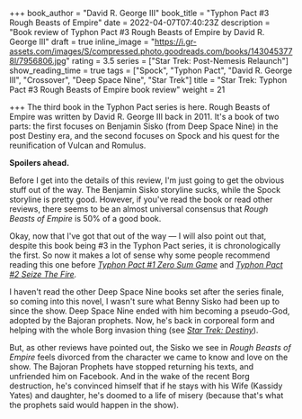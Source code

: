 +++
book_author = "David R. George III"
book_title = "Typhon Pact #3 Rough Beasts of Empire"
date = 2022-04-07T07:40:23Z
description = "Book review of Typhon Pact #3 Rough Beasts of Empire by David R. George III"
draft = true
inline_image = "https://i.gr-assets.com/images/S/compressed.photo.goodreads.com/books/1430453778l/7956806.jpg"
rating = 3.5
series = ["Star Trek: Post-Nemesis Relaunch"]
show_reading_time = true
tags = ["Spock", "Typhon Pact", "David R. George III", "Crossover", "Deep Space Nine", "Star Trek"]
title = "Star Trek: Typhon Pact #3 Rough Beasts of Empire book review"
weight = 21

+++
The third book in the Typhon Pact series is here. Rough Beasts of Empire was written by David R. George III back in 2011. It's a book of two parts: the first focuses on Benjamin Sisko (from Deep Space Nine) in the post Destiny era, and the second focuses on Spock and his quest for the reunification of Vulcan and Romulus. 

**Spoilers ahead.**

<!--more-->

Before I get into the details of this review, I'm just going to get the obvious stuff out of the way. The Benjamin Sisko storyline sucks, while the Spock storyline is pretty good. However, if you've read the book or read other reviews, there seems to be an almost universal consensus that _Rough Beasts of Empire_ is 50% of a good book.

Okay, now that I've got that out of the way — I will also point out that, despite this book being #3 in the Typhon Pact series, it is chronologically the first. So now it makes a lot of sense why some people recommend reading this one before [_Typhon Pact #1 Zero Sum Game_](https://scifibooks.club/reviews/typhon-pact-1-zero-sum-game-book-review/) and [_Typhon Pact #2 Seize The Fire_](https://scifibooks.club/reviews/typhon-pact-2-seize-the-fire-book-review/)_._

I haven't read the other Deep Space Nine books set after the series finale, so coming into this novel, I wasn't sure what Benny Sisko had been up to since the show. Deep Space Nine ended with him becoming a pseudo-God, adopted by the Bajoran prophets. Now, he's back in corporeal form and helping with the whole Borg invasion thing (see [_Star Trek: Destiny_](https://scifibooks.club/reviews/star-trek-the-next-generation-destiny-trilogy-book-review-e/)).

But, as other reviews have pointed out, the Sisko we see in _Rough Beasts of Empire_ feels divorced from the character we came to know and love on the show. The Bajoran Prophets have stopped returning his texts, and unfriended him on Facebook. And in the wake of the recent Borg destruction, he's convinced himself that if he stays with his Wife (Kassidy Yates) and daughter, he's doomed to a life of misery (because that's what the prophets said would happen in the show).